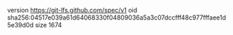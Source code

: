 version https://git-lfs.github.com/spec/v1
oid sha256:04517e039a61d64068330f04809036a5a3c07dccfff48c977fffaee1d5e39d0d
size 1674

